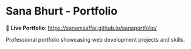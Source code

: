 # Sana Bhurt - Portfolio

🚀 **Live Portfolio**: https://sanamsaffar.github.io/sanaportfolio/

Professional portfolio showcasing web development projects and skills.
